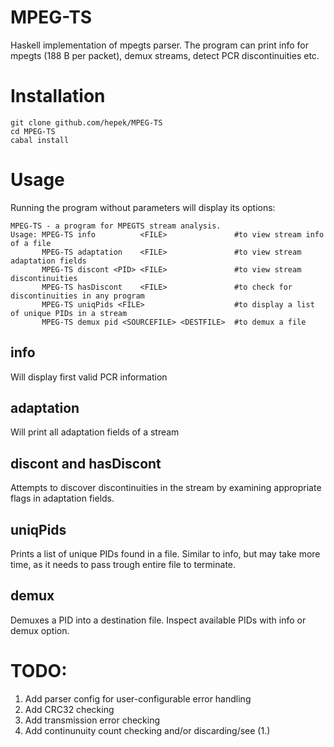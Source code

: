 MPEG-TS
=======

Haskell implementation of mpegts parser.
The program can print info for mpegts (188 B per packet), demux streams, detect PCR discontinuities etc.


Installation
============

    git clone github.com/hepek/MPEG-TS
    cd MPEG-TS
    cabal install


Usage
=====

Running the program without parameters will display its options:

    MPEG-TS - a program for MPEGTS stream analysis.
    Usage: MPEG-TS info          <FILE>               #to view stream info of a file
           MPEG-TS adaptation    <FILE>               #to view stream adaptation fields
           MPEG-TS discont <PID> <FILE>               #to view stream discontinuities
           MPEG-TS hasDiscont    <FILE>               #to check for discontinuities in any program
           MPEG-TS uniqPids <FILE>                    #to display a list of unique PIDs in a stream
           MPEG-TS demux pid <SOURCEFILE> <DESTFILE>  #to demux a file

info
----
 
Will display first valid PCR information

adaptation
----------

Will print all adaptation fields of a stream

discont and hasDiscont
----------------------

Attempts to discover discontinuities in the stream by examining appropriate flags in adaptation fields.

uniqPids
--------

Prints a list of unique PIDs found in a file. Similar to info, but may take more time, as it needs to pass trough entire file to terminate.

demux
-----

Demuxes a PID into a destination file. Inspect available PIDs with info or demux option.

TODO:
=====

1. Add parser config for user-configurable error handling
2. Add CRC32 checking
3. Add transmission error checking
4. Add continunuity count checking and/or discarding/see (1.)